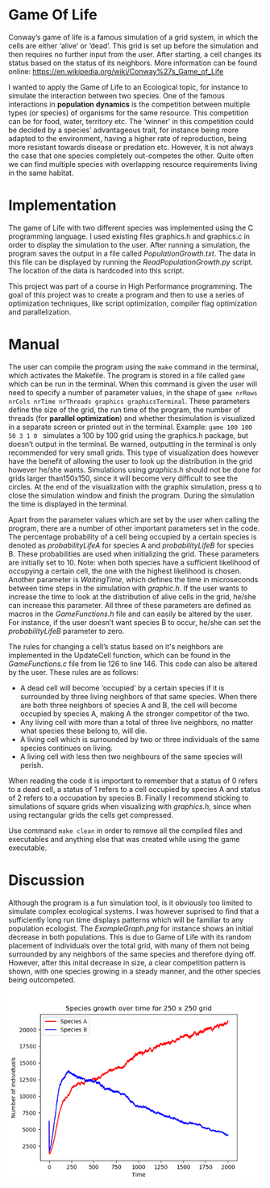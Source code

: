 # Game Of Life
Conway’s game of life is a famous simulation of a grid system, in which the cells are either ‘alive’ or ‘dead’. This grid is set up before the simulation and then requires no further input from the user. After starting, a cell changes its status based on the status of its neighbors. More information can be found online: https://en.wikipedia.org/wiki/Conway%27s_Game_of_Life

I wanted to apply the Game of Life to an Ecological topic, for instance to simulate the interaction between two species. One of the famous interactions in **population dynamics** is the competition between multiple types (or species) of organisms for the same resource. This competition can be for food, water, territory etc. The ‘winner’ in this competition could be decided by a species’ advantageous trait, for instance being more adapted to the environment, having a higher rate of reproduction, being more resistant towards disease or predation etc. However, it is not always the case that one species completely out-competes the other. Quite often we can find multiple species with overlapping resource requirements living in the same habitat. 

# Implementation
The game of Life with two different species was implemented using the C programming language. I used existing files graphics.h and graphics.c in order to display the simulation to the user. After running a simulation, the program saves the output in a file called *PopulationGrowth.txt*. The data in this file can be displayed by running the *ReadPopulationGrowth.py* script. The location of the data is hardcoded into this script. 

This project was part of a course in High Performance programming. The goal of this project was to create a program and then to use a series of optimization techniques, like script optimization, compiler flag optimization and parallelization.

# Manual
The user can compile the program using the ```make``` command in the terminal, which activates the Makefile. The program is stored in a file called ```game``` which can be run in the terminal. When this command is given the user will need to specify a number of parameter values, in the shape of ```game nrRows nrCols nrTime nrThreads graphics graphicsTerminal```. These parameters define the size of the grid, the run time of the program, the number of threads (for **parallel optimization**) and whether thesimulation is visualized in a separate screen or printed out in the terminal. Example: ```game 100 100 50 3 1 0 ``` simulates a 100 by 100 grid using the graphics.h package, but doesn’t output in the terminal. Be warned, outputting in the terminal is only recommended for very small grids. This type of visualization does however have the benefit of allowing the user to look up the distribution in the grid however he/she wants. Simulations using *graphics.h* should not be done for grids larger than150x150, since it will become very difficult to see the circles. At the end of the visualization with the graphix simulation, press q to close the simulation window and finish the program. During the simulation the time is displayed in the terminal.

Apart from the parameter values which are set by the user when calling the program, there are a number of other important parameters set in the code. The percentage probability of a cell being occupied by a certain species is denoted as *probabilityLifeA* for species A and *probabilityLifeB* for species B. These probabilities are used when initializing the grid. These parameters are initially set to 10. Note: when both species have a sufficient likelihood of occupying a certain cell, the one with the highest likelihood is chosen. Another parameter is *WaitingTime*, which defines the time in microseconds between time steps in the simulation with *graphic.h*. If the user wants to increase the time to look at the distribution of alive cells in the grid, he/she can increase this parameter. All three of these parameters are defined as macros in the *GameFunctions.h* file and can easily be altered by the user. For instance, if the user doesn’t want species B to occur, he/she can set the *probabilityLifeB* parameter to zero.

The rules for changing a cell’s status based on it's neighbors are implemented in the UpdateCell function, which can be found in the *GameFunctions.c* file from lie 126 to line 146. This code can also be altered by the user. These rules are as follows:
- A dead cell will become ‘occupied’ by a certain species if it is surrounded by three living neighbors of that same species. When there are both three neighbors of species A and B, the cell will become occupied by species A, making A the stronger competitor of the two.
- Any living cell with more than a total of three live neighbors, no matter what species these belong to, will die.
- A living cell which is surrounded by two or three individuals of the same species continues on living.
- A living cell with less then two neighbours of the same species will perish. 

When reading the code it is important to remember that a status of 0 refers to a dead cell, a status of 1 refers to a cell occupied by species A and status of 2 refers to a occupation by species B. Finally I recommend sticking to simulations of square grids when visualizing with *graphics.h*, since when using rectangular grids the cells get compressed.

Use command ```make clean``` in order to remove all the compiled files  and executables and anything else that was created while using the game executable.

# Discussion
Although the program is a fun simulation tool, is it obviously too limited to simulate complex ecological systems. I was however suprised to find that a sufficiently long run time displays patterns which will be familiar to any population ecologist. The *ExampleGraph.png* for instance shows an initial decrease in both populations. This is due to Game of Life with its random placement of individuals over the total grid, with many of them not being surrounded by any neighbors of the same species and therefore dying off. However, after this inital decrease in size, a clear competition pattern is shown, with one species growing in a steady manner, and the other species being outcompeted.

![ExampleGraph.png](https://github.com/erikjan22/GameOfLife/blob/master/ExampleGraph.png)
